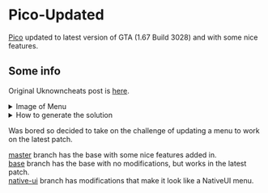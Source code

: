 # Pico-Updated
[Pico][pico] updated to latest version of GTA (1.67 Build 3028) and with some nice features.

## Some info
Original Uknowncheats post is [here][pico].
<details>
<summary>Image of Menu</summary>
<br>
<img src="https://raw.githubusercontent.com/SpaghettDev/Pico-Updated/master/assets/Pico.png" width="420"/>
</details>

<details>
<summary>How to generate the solution</summary>

If you have no experience in building a dll using Visual Studio, then you can head to the [releases](https://github.com/SpaghettDev/Pico-Updated/releases) and download the pre-built dll.
<br>
If not, then follow these steps:
1. Clone this repo (you will need the [git cli](https://git-scm.com/downloads)):
```shell
git clone https://github.com/SpaghettDev/Pico-Updated.git
```
2. cd to the folder that now contains the cloned repo:
```shell
cd path/to/cloned/repo
```
3. Make the solution (you will need the [cmake cli](https://cmake.org/download)):
```shell
mkdir build
cd build
cmake ..
```
4. The solution will be in the build folder
</details>

Was bored so decided to take on the challenge of updating a menu to work on the latest patch.

[master](https://github.com/SpaghettDev/Pico-Updated/tree/master) branch has the base with some nice features added in. </br>
[base](https://github.com/SpaghettDev/Pico-Updated/tree/base) branch has the base with no modifications, but works in the latest patch.</br>
[native-ui](https://github.com/SpaghettDev/Pico-Updated/tree/native-ui) branch has modifications that make it look like a NativeUI menu.</br>

[pico]: https://www.unknowncheats.me/forum/grand-theft-auto-v/473067-project-pico-nativeui.html
